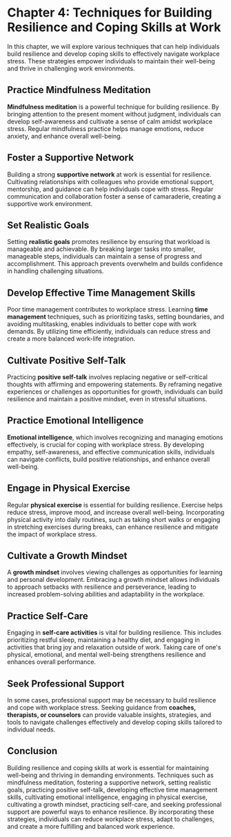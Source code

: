 Chapter 4: Techniques for Building Resilience and Coping Skills at Work
=======================================================================

In this chapter, we will explore various techniques that can help individuals build resilience and develop coping skills to effectively navigate workplace stress. These strategies empower individuals to maintain their well-being and thrive in challenging work environments.

Practice Mindfulness Meditation
-------------------------------

**Mindfulness meditation** is a powerful technique for building resilience. By bringing attention to the present moment without judgment, individuals can develop self-awareness and cultivate a sense of calm amidst workplace stress. Regular mindfulness practice helps manage emotions, reduce anxiety, and enhance overall well-being.

Foster a Supportive Network
---------------------------

Building a strong **supportive network** at work is essential for resilience. Cultivating relationships with colleagues who provide emotional support, mentorship, and guidance can help individuals cope with stress. Regular communication and collaboration foster a sense of camaraderie, creating a supportive work environment.

Set Realistic Goals
-------------------

Setting **realistic goals** promotes resilience by ensuring that workload is manageable and achievable. By breaking larger tasks into smaller, manageable steps, individuals can maintain a sense of progress and accomplishment. This approach prevents overwhelm and builds confidence in handling challenging situations.

Develop Effective Time Management Skills
----------------------------------------

Poor time management contributes to workplace stress. Learning **time management** techniques, such as prioritizing tasks, setting boundaries, and avoiding multitasking, enables individuals to better cope with work demands. By utilizing time efficiently, individuals can reduce stress and create a more balanced work-life integration.

Cultivate Positive Self-Talk
----------------------------

Practicing **positive self-talk** involves replacing negative or self-critical thoughts with affirming and empowering statements. By reframing negative experiences or challenges as opportunities for growth, individuals can build resilience and maintain a positive mindset, even in stressful situations.

Practice Emotional Intelligence
-------------------------------

**Emotional intelligence**, which involves recognizing and managing emotions effectively, is crucial for coping with workplace stress. By developing empathy, self-awareness, and effective communication skills, individuals can navigate conflicts, build positive relationships, and enhance overall well-being.

Engage in Physical Exercise
---------------------------

Regular **physical exercise** is essential for building resilience. Exercise helps reduce stress, improve mood, and increase overall well-being. Incorporating physical activity into daily routines, such as taking short walks or engaging in stretching exercises during breaks, can enhance resilience and mitigate the impact of workplace stress.

Cultivate a Growth Mindset
--------------------------

A **growth mindset** involves viewing challenges as opportunities for learning and personal development. Embracing a growth mindset allows individuals to approach setbacks with resilience and perseverance, leading to increased problem-solving abilities and adaptability in the workplace.

Practice Self-Care
------------------

Engaging in **self-care activities** is vital for building resilience. This includes prioritizing restful sleep, maintaining a healthy diet, and engaging in activities that bring joy and relaxation outside of work. Taking care of one's physical, emotional, and mental well-being strengthens resilience and enhances overall performance.

Seek Professional Support
-------------------------

In some cases, professional support may be necessary to build resilience and cope with workplace stress. Seeking guidance from **coaches, therapists, or counselors** can provide valuable insights, strategies, and tools to navigate challenges effectively and develop coping skills tailored to individual needs.

Conclusion
----------

Building resilience and coping skills at work is essential for maintaining well-being and thriving in demanding environments. Techniques such as mindfulness meditation, fostering a supportive network, setting realistic goals, practicing positive self-talk, developing effective time management skills, cultivating emotional intelligence, engaging in physical exercise, cultivating a growth mindset, practicing self-care, and seeking professional support are powerful ways to enhance resilience. By incorporating these strategies, individuals can reduce workplace stress, adapt to challenges, and create a more fulfilling and balanced work experience.
